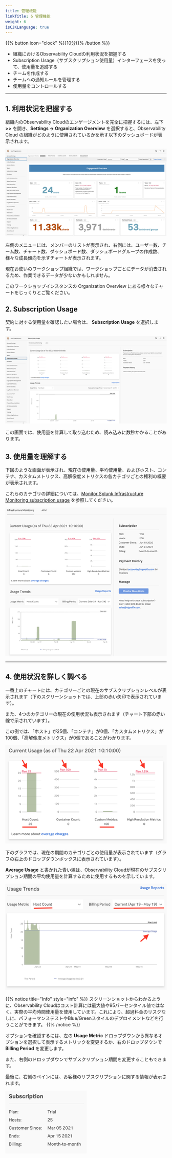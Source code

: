 ```yaml
---
title: 管理機能
linkTitle: 6 管理機能
weight: 6
isCJKLanguage: true
---
```


{{% button icon="clock" %}}10分{{% /button %}}

* 組織におけるObservability Cloudの利用状況を把握する
* Subscription Usage（サブスクリプション使用量）インターフェースを使って、使用量を追跡する
* チームを作成する
* チームへの通知ルールを管理する
* 使用量をコントロールする

---

## 1. 利用状況を把握する

組織内のObservability Cloudのエンゲージメントを完全に把握するには、左下 **>>** を開き、**Settings → Organization Overview** を選択すると、Observability Cloud の組織がどのように使用されているかを示す以下のダッシュボードが表示されます。

![Organization overview](../images/engagement.png)

左側のメニューには、メンバーのリストが表示され、右側には、ユーザー数、チーム数、チャート数、ダッシュボード数、ダッシュボードグループの作成数、様々な成長傾向を示すチャートが表示されます。

現在お使いのワークショップ組織では、ワークショップごとにデータが消去されるため、作業できるデータが少ないかもしれません。

このワークショップインスタンスの  Organization Overview にある様々なチャートをじっくりとご覧ください。

## 2. Subscription Usage

契約に対する使用量を確認したい場合は、 **Subscription Usage** を選択します。

![Left pane](../images/billing-and-usage-menu.png)

この画面では、使用量を計算して取り込むため、読み込みに数秒かかることがあります。

## 3. 使用量を理解する

下図のような画面が表示され、現在の使用量、平均使用量、およびホスト、コンテナ、カスタムメトリクス、高解像度メトリクスの各カテゴリごとの権利の概要が表示されます。

これらのカテゴリの詳細については、[Monitor Splunk Infrastructure Monitoring subscription usage](https://docs.splunk.com/Observability/admin/imm-billing-usage/monitor-imm-billing-usage.html) を参照してください。

![Billing and Usage](../images/usage-charts.png)

---

## 4. 使用状況を詳しく調べる

一番上のチャートには、カテゴリーごとの現在のサブスクリプションレベルが表示されます（下のスクリーンショットでは、上部の赤い矢印で表示されています）。

また、4つのカテゴリーの現在の使用状況も表示されます（チャート下部の赤い線で示されています）。

この例では、「ホスト」が25個、「コンテナ」が0個、「カスタムメトリクス」が100個、「高解像度メトリクス」が0個であることがわかります。

![Billing and Usage-top](../images/usage-detail.png)

下のグラフでは、現在の期間のカテゴリごとの使用量が表示されています（グラフの右上のドロップダウンボックスに表示されています）。

**Average Usage** と書かれた青い線は、Observability Cloudが現在のサブスクリプション期間の平均使用量を計算するために使用するものを示しています。

![Billing and Usage-Bottom](../images/usage-trends.png)

{{% notice title="Info" style="info" %}}
スクリーンショットからわかるように、Observability Cloudはコスト計算には最大値や95パーセンタイル値ではなく、実際の平均時間使用量を使用しています。これにより、超過料金のリスクなしに、パフォーマンステストやBlue/Greenスタイルのデプロイメントなどを行うことができます。
{{% /notice %}}

オプションを確認するには、左の **Usage Metric** ドロップダウンから異なるオプションを選択して表示するメトリックを変更するか、右のドロップダウンで **Billing Period** を変更します。

また、右側のドロップダウンでサブスクリプション期間を変更することもできます。

最後に、右側のペインには、お客様のサブスクリプションに関する情報が表示されます。

![Billing and Usage-Pane](../images/subscription.png)
